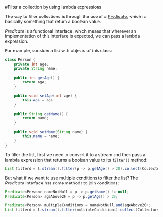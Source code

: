 #Filter a collection by using lambda expressions

The way to filter collections is through the use of a [Predicate](https://docs.oracle.com/javase/8/docs/api/java/util/function/Predicate.html), which is basically something that return a boolean value.

*Predicate* is a functional interface, which means that wherever an implementation of this interface is expected, we can pass a lambda expression.

For example, consider a list with objects of this class:
````java
class Person {
	private int age;
	private String name;
 
	public int getAge() {
		return age;
	}
 
	public void setAge(int age) {
		this.age = age
	}
 
	public String getName() {
		return name;
	}
 
	public void setName(String name) {
		this.name = name;
	}
}
````
To filter the list, first we need to convert it to a stream and then pass a lambda expression that returns a boolean value to its `filter()` method:
````java
List filterd = l.stream().filter(p -> p.getAge() > 20).collect(Collectors.toList());
````

But what if we want to use multiple conditions to filter the list? The *Predicate* interface has some methods to join conditions:
````java
Predicate<Person> nameNotNull = p -> p.getName() != null;
Predicate<Person> ageAbove20 = p -> p.getAge() > 20;

Predicate<Person> multipleConditions = nameNotNull.and(ageAbove20);
List filterd = l.stream().filter(multipleConditions).collect(Collectors.toList());
````
